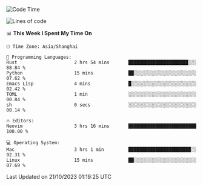 <!--START_SECTION:waka-->
![Code Time](http://img.shields.io/badge/Code%20Time-1%2C637%20hrs%2033%20mins-blue)

![Lines of code](https://img.shields.io/badge/From%20Hello%20World%20I%27ve%20Written-287.6%20thousand%20lines%20of%20code-blue)

📊 **This Week I Spent My Time On** 

```text
🕑︎ Time Zone: Asia/Shanghai

💬 Programming Languages: 
Rust                     2 hrs 54 mins       ██████████████████████░░░   88.84 % 
Python                   15 mins             ██░░░░░░░░░░░░░░░░░░░░░░░   07.62 % 
Emacs Lisp               4 mins              █░░░░░░░░░░░░░░░░░░░░░░░░   02.42 % 
TOML                     1 min               ░░░░░░░░░░░░░░░░░░░░░░░░░   00.84 % 
sh                       0 secs              ░░░░░░░░░░░░░░░░░░░░░░░░░   00.14 % 

🔥 Editors: 
Neovim                   3 hrs 16 mins       █████████████████████████   100.00 % 

💻 Operating System: 
Mac                      3 hrs 1 min         ███████████████████████░░   92.31 % 
Linux                    15 mins             ██░░░░░░░░░░░░░░░░░░░░░░░   07.69 % 
```


 Last Updated on 21/10/2023 01:19:25 UTC
<!--END_SECTION:waka-->
